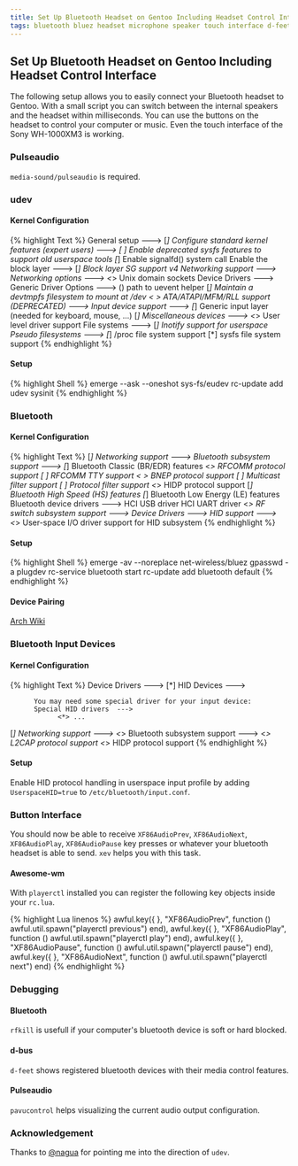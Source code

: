 ```yaml
---
title: Set Up Bluetooth Headset on Gentoo Including Headset Control Interface
tags: bluetooth bluez headset microphone speaker touch interface d-feet dbus sony wh-1000xm3 button interface kernel
---
```


## Set Up Bluetooth Headset on Gentoo Including Headset Control Interface

The following setup allows you to easily connect your Bluetooth headset to
Gentoo. With a small script you can switch between the internal speakers and the
headset within milliseconds. You can use the buttons on the headset to control
your computer or music. Even the touch interface of the Sony WH-1000XM3 is
working.

### Pulseaudio

`media-sound/pulseaudio` is required.

### udev

#### Kernel Configuration

{% highlight Text %}
General setup  --->
    [*] Configure standard kernel features (expert users)  --->
        [ ] Enable deprecated sysfs features to support old userspace tools
        [*] Enable signalfd() system call
Enable the block layer  --->
    [*] Block layer SG support v4
Networking support  --->
    Networking options  --->
        <*> Unix domain sockets
Device Drivers  --->
    Generic Driver Options  --->
        ()  path to uevent helper
        [*] Maintain a devtmpfs filesystem to mount at /dev
    < > ATA/ATAPI/MFM/RLL support (DEPRECATED)  --->
    Input device support  ---> 
        [*] Generic input layer (needed for keyboard, mouse, ...)
            [*] Miscellaneous devices  --->
                <*> User level driver support
File systems  --->
    [*] Inotify support for userspace
    Pseudo filesystems --->
        [*] /proc file system support
        [*] sysfs file system support
{% endhighlight %}

#### Setup

{% highlight Shell %}
emerge --ask --oneshot sys-fs/eudev
rc-update add udev sysinit
{% endhighlight %}

### Bluetooth

#### Kernel Configuration

{% highlight Text %}
[*] Networking support --->
      <M>   Bluetooth subsystem support --->
              [*]   Bluetooth Classic (BR/EDR) features
              <*>     RFCOMM protocol support
              [ ]       RFCOMM TTY support
              < >     BNEP protocol support
              [ ]       Multicast filter support
              [ ]       Protocol filter support
              <*>     HIDP protocol support
              [*]     Bluetooth High Speed (HS) features
              [*]   Bluetooth Low Energy (LE) features
                    Bluetooth device drivers --->
                      <M> HCI USB driver
                      <M> HCI UART driver
      <*>   RF switch subsystem support --->
    Device Drivers --->
          HID support --->
            <*>   User-space I/O driver support for HID subsystem
{% endhighlight %}

#### Setup

{% highlight Shell %}
emerge -av --noreplace net-wireless/bluez
gpasswd -a <user> plugdev
rc-service bluetooth start
rc-update add bluetooth default
{% endhighlight %}

#### Device Pairing

[Arch Wiki](https://wiki.archlinux.org/index.php/bluetooth#Pairing)

### Bluetooth Input Devices

#### Kernel Configuration

{% highlight Text %}
Device Drivers  --->
    [*] HID Devices  --->

          You may need some special driver for your input device:
          Special HID drivers  --->
                <*> ...

[*] Networking support  --->
    <*>   Bluetooth subsystem support  --->
          <*>   L2CAP protocol support
          <*>   HIDP protocol support<Paste>
{% endhighlight %}

#### Setup

Enable HID protocol handling in userspace input profile by adding
`UserspaceHID=true` to `/etc/bluetooth/input.conf`.

### Button Interface

You should now be able to receive `XF86AudioPrev`, `XF86AudioNext`,
`XF86AudioPlay`, `XF86AudioPause` key presses or whatever your bluetooth
headset is able to send. `xev` helps you with this task.

#### Awesome-wm

With `playerctl` installed you can register the following key objects inside
your `rc.lua`.

{% highlight Lua linenos %}
awful.key({                   }, "XF86AudioPrev",
  function ()
	awful.util.spawn("playerctl previous")
  end),
awful.key({                   }, "XF86AudioPlay",
  function ()
	awful.util.spawn("playerctl play")
  end),
awful.key({                   }, "XF86AudioPause",
  function ()
	awful.util.spawn("playerctl pause")
  end),
awful.key({                   }, "XF86AudioNext",
  function ()
	awful.util.spawn("playerctl next")
  end)
{% endhighlight %}

### Debugging

#### Bluetooth

`rfkill` is usefull if your computer's bluetooth device is soft or hard blocked.

#### d-bus

`d-feet` shows registered bluetooth devices with their media control features.

#### Pulseaudio

`pavucontrol` helps visualizing the current audio output configuration.

### Acknowledgement

Thanks to [@nagua](https://github.com/nagua/) for pointing me into the direction of `udev`.
